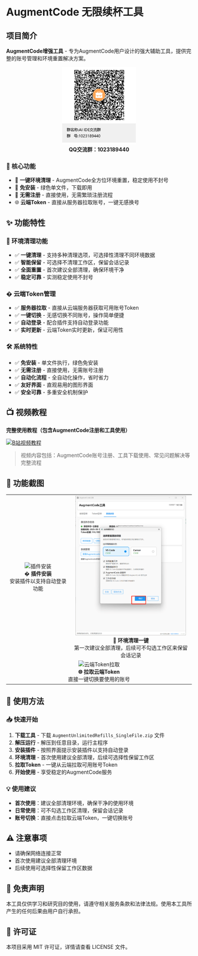# AugmentCode 无限续杯工具

## 项目简介

**AugmentCode增强工具** - 专为AugmentCode用户设计的强大辅助工具，提供完整的账号管理和环境重置解决方案。

<div align="center">
  <img src="AI IDE交流群群聊二维码.png" alt="QQ群二维码" width="200"/>
  <br>
  <strong>QQ交流群：1023189440</strong>
</div>

### 🎯 核心功能
- 🧹 **一键环境清理** - AugmentCode全方位环境重置，稳定使用不封号
- 🚀 **免安装** - 绿色单文件，下载即用
- 🔐 **无需注册** - 直接使用，无需繁琐注册流程
- 🌐 **云端Token** - 直接从服务器拉取账号，一键无感换号

## ✨ 功能特性

### 🧹 环境清理功能
- ✅ **一键清理** - 支持多种清理选项，可选择性清理不同环境数据
- ✅ **智能保留** - 可选择不清理工作区，保留会话记录
- ✅ **全面重置** - 首次建议全部清理，确保环境干净
- ✅ **稳定可靠** - 实测稳定使用不封号

### � 云端Token管理
- ✅ **服务器拉取** - 直接从云端服务器获取可用账号Token
- ✅ **一键切换** - 无感切换不同账号，操作简单便捷
- ✅ **自动登录** - 配合插件支持自动登录功能
- ✅ **实时更新** - 云端Token实时更新，保证可用性

### 🛠️ 系统特性
- ✅ **免安装** - 单文件执行，绿色免安装
- ✅ **无需注册** - 直接使用，无需账号注册
- ✅ **自动化流程** - 全自动化操作，省时省力
- ✅ **友好界面** - 直观易用的图形界面
- ✅ **安全可靠** - 多重安全机制保护

## 📺 视频教程

**完整使用教程（包含AugmentCode注册和工具使用）**

[![B站视频教程](https://img.shields.io/badge/B站-视频教程-00A1D6?style=for-the-badge&logo=bilibili)](https://www.bilibili.com/video/BV1pjeazhEvk)

> 视频内容包括：AugmentCode账号注册、工具下载使用、常见问题解决等完整流程

## 📸 功能截图

<div align="center">
  <table>
    <tr>
      <td align="center">
        <img src="插件安装.png" alt="插件安装" width="300"/>
        <br>
        <strong>� 插件安装</strong>
        <br>
        安装插件以支持自动登录功能
      </td>
      <td align="center">
        <img src="环境清理.png" alt="环境清理" width="300"/>
        <br>
        <strong>🧹 环境清理一键</strong>
        <br>
        第一次建议全部清理，后续可不勾选工作区来保留会话记录
      </td>
    </tr>
    <tr>
      <td align="center" colspan="2">
        <img src="云端Token.png" alt="云端Token拉取" width="300"/>
        <br>
        <strong>🌐 拉取云端Token</strong>
        <br>
        直接一键切换要使用的账号
      </td>
    </tr>
  </table>
</div>

## 🚀 使用方法

### 📥 快速开始
1. **下载工具** - 下载 `AugmentUnlimitedRefills_SingleFile.zip` 文件
2. **解压运行** - 解压到任意目录，运行主程序
3. **安装插件** - 按照界面提示安装插件以支持自动登录
4. **环境清理** - 首次使用建议全部清理，后续可选择性保留工作区
5. **拉取Token** - 一键从云端拉取可用账号Token
6. **开始使用** - 享受稳定的AugmentCode服务

### 💡 使用建议
- **首次使用**：建议全部清理环境，确保干净的使用环境
- **日常使用**：可不勾选工作区清理，保留会话记录
- **账号切换**：直接点击拉取云端Token，一键切换账号

## ⚠️ 注意事项

- 请确保网络连接正常
- 首次使用建议全部清理环境
- 后续使用可选择性保留工作区数据

## 📄 免责声明

本工具仅供学习和研究目的使用，请遵守相关服务条款和法律法规。使用本工具所产生的任何后果由用户自行承担。

## 📄 许可证

本项目采用 MIT 许可证，详情请查看 LICENSE 文件。

